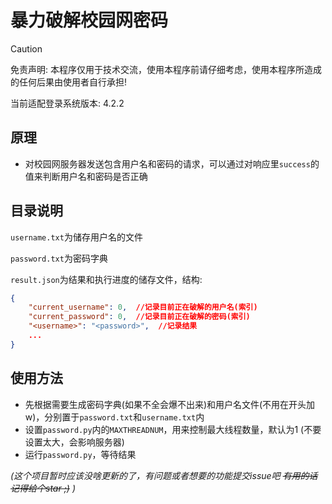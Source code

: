 # 暴力破解校园网密码

> [!CAUTION]
> 免责声明: 本程序仅用于技术交流，使用本程序前请仔细考虑，使用本程序所造成的任何后果由使用者自行承担!

当前适配登录系统版本: 4.2.2


## 原理
* 对校园网服务器发送包含用户名和密码的请求，可以通过对响应里`success`的值来判断用户名和密码是否正确

## 目录说明
`username.txt`为储存用户名的文件

`password.txt`为密码字典

`result.json`为结果和执行进度的储存文件，结构:
```json
{
    "current_username": 0,  //记录目前正在破解的用户名(索引)
    "current_password": 0,  //记录目前正在破解的密码(索引)
    "<username>": "<password>",  //记录结果
    ...
}
```

## 使用方法
* 先根据需要生成密码字典(如果不全会爆不出来)和用户名文件(不用在开头加w)，分别置于`password.txt`和`username.txt`内
* 设置`password.py`内的`MAXTHREADNUM`，用来控制最大线程数量，默认为1 (不要设置太大，会影响服务器)
* 运行`password.py`，等待结果

_(这个项目暂时应该没啥更新的了，有问题或者想要的功能提交issue吧 ~~有用的话记得给个star ;)~~ )_